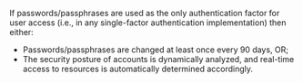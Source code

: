 If passwords/passphrases are used as the only authentication factor for user access (i.e., in any single-factor authentication implementation) then either:

- Passwords/passphrases are changed at least once every 90 days, OR;
- The security posture of accounts is dynamically analyzed, and real-time access to resources is automatically determined accordingly.
